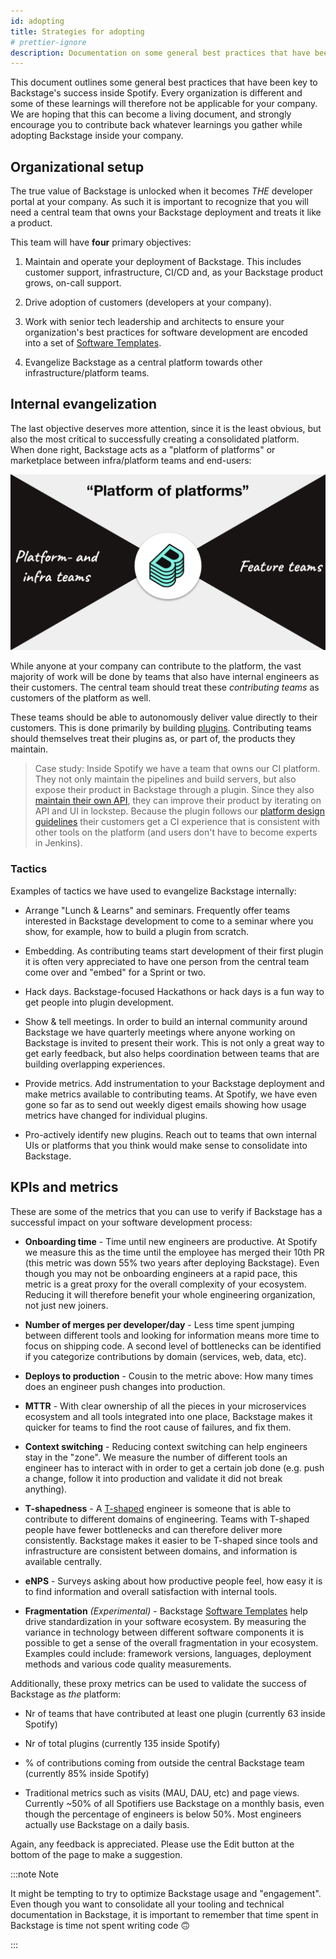 ```yaml
---
id: adopting
title: Strategies for adopting
# prettier-ignore
description: Documentation on some general best practices that have been key to Backstage's success inside Spotify
---
```


This document outlines some general best practices that have been key to
Backstage's success inside Spotify. Every organization is different and some of
these learnings will therefore not be applicable for your company. We are hoping
that this can become a living document, and strongly encourage you to contribute
back whatever learnings you gather while adopting Backstage inside your company.

## Organizational setup

The true value of Backstage is unlocked when it becomes _THE_ developer portal
at your company. As such it is important to recognize that you will need a
central team that owns your Backstage deployment and treats it like a product.

This team will have **four** primary objectives:

1. Maintain and operate your deployment of Backstage. This includes customer
   support, infrastructure, CI/CD and, as your Backstage product grows, on-call
   support.

2. Drive adoption of customers (developers at your company).

3. Work with senior tech leadership and architects to ensure your organization's
   best practices for software development are encoded into a set of
   [Software Templates](../features/software-templates/index.md).

4. Evangelize Backstage as a central platform towards other
   infrastructure/platform teams.

## Internal evangelization

The last objective deserves more attention, since it is the least obvious, but
also the most critical to successfully creating a consolidated platform. When
done right, Backstage acts as a "platform of platforms" or marketplace between
infra/platform teams and end-users:

![pop](../assets/pop.png)

While anyone at your company can contribute to the platform, the vast majority
of work will be done by teams that also have internal engineers as their
customers. The central team should treat these _contributing teams_ as customers
of the platform as well.

These teams should be able to autonomously deliver value directly to their
customers. This is done primarily by building [plugins](../plugins/index.md).
Contributing teams should themselves treat their plugins as, or part of, the
products they maintain.

> Case study: Inside Spotify we have a team that owns our CI platform. They not
> only maintain the pipelines and build servers, but also expose their product
> in Backstage through a plugin. Since they also
> [maintain their own API](../plugins/call-existing-api.md), they can improve
> their product by iterating on API and UI in lockstep. Because the plugin
> follows our [platform design guidelines](../dls/design.md) their customers get
> a CI experience that is consistent with other tools on the platform (and users
> don't have to become experts in Jenkins).

### Tactics

Examples of tactics we have used to evangelize Backstage internally:

- Arrange "Lunch & Learns" and seminars. Frequently offer teams interested in
  Backstage development to come to a seminar where you show, for example, how to
  build a plugin from scratch.

- Embedding. As contributing teams start development of their first plugin it is
  often very appreciated to have one person from the central team come over and
  "embed" for a Sprint or two.

- Hack days. Backstage-focused Hackathons or hack days is a fun way to get
  people into plugin development.

- Show & tell meetings. In order to build an internal community around Backstage
  we have quarterly meetings where anyone working on Backstage is invited to
  present their work. This is not only a great way to get early feedback, but
  also helps coordination between teams that are building overlapping
  experiences.

- Provide metrics. Add instrumentation to your Backstage deployment and make
  metrics available to contributing teams. At Spotify, we have even gone so far
  as to send out weekly digest emails showing how usage metrics have changed for
  individual plugins.

- Pro-actively identify new plugins. Reach out to teams that own internal UIs or
  platforms that you think would make sense to consolidate into Backstage.

## KPIs and metrics

These are some of the metrics that you can use to verify if Backstage has a
successful impact on your software development process:

- **Onboarding time** - Time until new engineers are productive. At Spotify we
  measure this as the time until the employee has merged their 10th PR (this
  metric was down 55% two years after deploying Backstage). Even though you may
  not be onboarding engineers at a rapid pace, this metric is a great proxy for
  the overall complexity of your ecosystem. Reducing it will therefore benefit
  your whole engineering organization, not just new joiners.

- **Number of merges per developer/day** - Less time spent jumping between
  different tools and looking for information means more time to focus on
  shipping code. A second level of bottlenecks can be identified if you
  categorize contributions by domain (services, web, data, etc).

- **Deploys to production** - Cousin to the metric above: How many times does an
  engineer push changes into production.

- **MTTR** - With clear ownership of all the pieces in your microservices
  ecosystem and all tools integrated into one place, Backstage makes it quicker
  for teams to find the root cause of failures, and fix them.

- **Context switching** - Reducing context switching can help engineers stay in
  the "zone". We measure the number of different tools an engineer has to
  interact with in order to get a certain job done (e.g. push a change, follow
  it into production and validate it did not break anything).

- **T-shapedness** - A
  [T-shaped](https://medium.com/@jchyip/why-t-shaped-people-e8706198e437)
  engineer is someone that is able to contribute to different domains of
  engineering. Teams with T-shaped people have fewer bottlenecks and can
  therefore deliver more consistently. Backstage makes it easier to be T-shaped
  since tools and infrastructure are consistent between domains, and information
  is available centrally.

- **eNPS** - Surveys asking about how productive people feel, how easy it is to
  find information and overall satisfaction with internal tools.

- **Fragmentation** _(Experimental)_ - Backstage
  [Software Templates](../features/software-templates/index.md) help drive
  standardization in your software ecosystem. By measuring the variance in
  technology between different software components it is possible to get a sense
  of the overall fragmentation in your ecosystem. Examples could include:
  framework versions, languages, deployment methods and various code quality
  measurements.

Additionally, these proxy metrics can be used to validate the success of
Backstage as _the_ platform:

- Nr of teams that have contributed at least one plugin (currently 63 inside
  Spotify)

- Nr of total plugins (currently 135 inside Spotify)

- % of contributions coming from outside the central Backstage team (currently
  85% inside Spotify)

- Traditional metrics such as visits (MAU, DAU, etc) and page views. Currently
  ~50% of all Spotifiers use Backstage on a monthly basis, even though the
  percentage of engineers is below 50%. Most engineers actually use Backstage on
  a daily basis.

Again, any feedback is appreciated. Please use the Edit button at the bottom of the
page to make a suggestion.

:::note Note

It might be tempting to try to optimize Backstage usage and
"engagement". Even though you want to consolidate all your tooling and technical
documentation in Backstage, it is important to remember that time spent in
Backstage is time not spent writing code 🙃

:::
